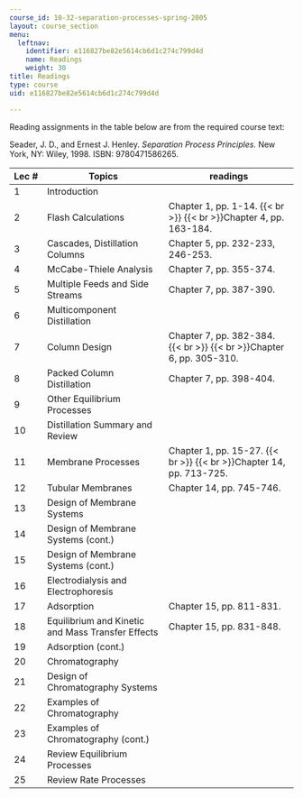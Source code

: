 ```yaml
---
course_id: 10-32-separation-processes-spring-2005
layout: course_section
menu:
  leftnav:
    identifier: e116827be82e5614cb6d1c274c799d4d
    name: Readings
    weight: 30
title: Readings
type: course
uid: e116827be82e5614cb6d1c274c799d4d

---
```


Reading assignments in the table below are from the required course text:

Seader, J. D., and Ernest J. Henley. _Separation Process Principles._ New York, NY: Wiley, 1998. ISBN: 9780471586265.

| Lec # | Topics | readings |
| --- | --- | --- |
| 1 | Introduction |  |
| 2 | Flash Calculations | Chapter 1, pp. 1-14.  {{< br >}}  {{< br >}}Chapter 4, pp. 163-184. |
| 3 | Cascades, Distillation Columns | Chapter 5, pp. 232-233, 246-253. |
| 4 | McCabe-Thiele Analysis | Chapter 7, pp. 355-374. |
| 5 | Multiple Feeds and Side Streams | Chapter 7, pp. 387-390. |
| 6 | Multicomponent Distillation |  |
| 7 | Column Design | Chapter 7, pp. 382-384.  {{< br >}}  {{< br >}}Chapter 6, pp. 305-310. |
| 8 | Packed Column Distillation | Chapter 7, pp. 398-404. |
| 9 | Other Equilibrium Processes |  |
| 10 | Distillation Summary and Review |  |
| 11 | Membrane Processes | Chapter 1, pp. 15-27.  {{< br >}}  {{< br >}}Chapter 14, pp. 713-725. |
| 12 | Tubular Membranes | Chapter 14, pp. 745-746. |
| 13 | Design of Membrane Systems |  |
| 14 | Design of Membrane Systems (cont.) |  |
| 15 | Design of Membrane Systems (cont.) |  |
| 16 | Electrodialysis and Electrophoresis |  |
| 17 | Adsorption | Chapter 15, pp. 811-831. |
| 18 | Equilibrium and Kinetic and Mass Transfer Effects | Chapter 15, pp. 831-848. |
| 19 | Adsorption (cont.) |  |
| 20 | Chromatography |  |
| 21 | Design of Chromatography Systems |  |
| 22 | Examples of Chromatography |  |
| 23 | Examples of Chromatography (cont.) |  |
| 24 | Review Equilibrium Processes |  |
| 25 | Review Rate Processes |